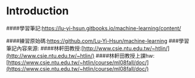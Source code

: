 # Introduction

####學習筆記:https://lu-yi-hsun.gitbooks.io/machine-learning/content/

####練習原始碼:https://github.com/Lu-Yi-Hsun/machine-learning
###學習筆記內容來源:
####林軒田教授:[http://www.csie.ntu.edu.tw/~htlin/](http://www.csie.ntu.edu.tw/~htlin/)
####林軒田教授上課hw:[https://www.csie.ntu.edu.tw/~htlin/course/ml08fall/doc/](https://www.csie.ntu.edu.tw/~htlin/course/ml08fall/doc/)
